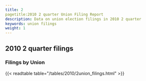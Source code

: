 ```yaml
---
title: 2
pagetitle:2010 2 quarter Union Filing Report
description: Data on union election filings in 2010 2 quarter 
keywords: union filings
weight: 1
---
```


## 2010 2 quarter filings

### Filings by Union
{{< readtable table="/tables/2010/2union_filings.html" >}}
